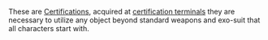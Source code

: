 These are [Certifications](/Certification "wikilink"), acquired at
[certification terminals](/certification_terminal "wikilink") they are
necessary to utilize any object beyond standard weapons and exo-suit
that all characters start with.
